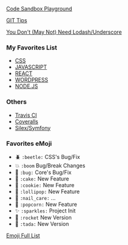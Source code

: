 
[Code Sandbox Playground](https://codesandbox.io/u/sixertoy/sandboxes)

[GIT Tips](https://github.com/git-tips/tips)

[You Don't (May Not) Need Lodash/Underscore](https://github.com/you-dont-need/You-Dont-Need-Lodash-Underscore)

### My Favorites List

- [CSS](./css.md)
- [JAVASCRIPT](./javascript.md)
- [REACT](./react.md)
- [WORDPRESS](./wordpress.md)
- [NODE.JS](./nodejs.md)

### Others

- [Travis CI](https://travis-ci.org)
- [Coveralls](https://coveralls.io)
- [Silex/Symfony](https://silex.symfony.com)

### Favorites eMoji 

- :beetle: `:beetle:` CSS's Bug/Fix
- :boom: `:boom` Bug/Break Changes
- :bug: `:bug:` Core's Bug/Fix
- :cake: `:cake:` New Feature
- :cookie: `:cookie:` New Feature
- :lollipop: `:lollipop:` New Feature
- :nail_care: `:nail_care:` ...
- :popcorn: `:popcorn:` New Feature
- :sparkles: `:sparkles:` Project Init
- :rocket: `:rocket` New Version
- :tada: `:tada:` New Version

[Emoji Full List](https://gist.github.com/rxaviers/7360908)
